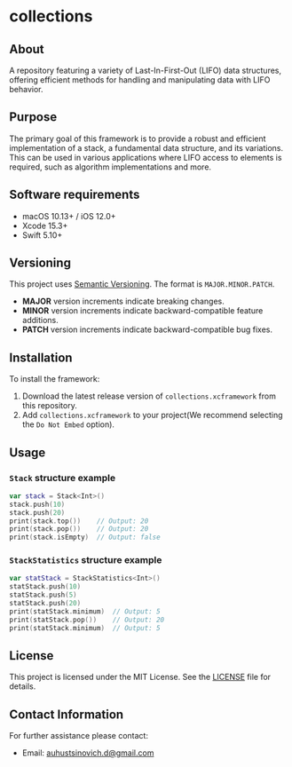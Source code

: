 # collections

## About 

A repository featuring a variety of Last-In-First-Out (LIFO) data structures, offering efficient methods for handling and manipulating data with LIFO behavior.

## Purpose

The primary goal of this framework is to provide a robust and efficient implementation of a stack, a fundamental data structure, and its variations. This can be used in various applications where LIFO access to elements is required, such as algorithm implementations and more.

## Software requirements

- macOS 10.13+ / iOS 12.0+
- Xcode 15.3+
- Swift 5.10+

## Versioning

This project uses [Semantic Versioning](https://semver.org/). The format is `MAJOR.MINOR.PATCH`.

- **MAJOR** version increments indicate breaking changes.
- **MINOR** version increments indicate backward-compatible feature additions.
- **PATCH** version increments indicate backward-compatible bug fixes.

## Installation

To install the framework:

1. Download the latest release version of `collections.xcframework` from this repository.
1. Add `collections.xcframework` to your project(We recommend selecting the `Do Not Embed` option).

## Usage

### `Stack` structure example

```swift
var stack = Stack<Int>()
stack.push(10)
stack.push(20)
print(stack.top())    // Output: 20
print(stack.pop())    // Output: 20
print(stack.isEmpty)  // Output: false
```

### `StackStatistics` structure example

```swift
var statStack = StackStatistics<Int>()
statStack.push(10)
statStack.push(5)
statStack.push(20)
print(statStack.minimum)  // Output: 5
print(statStack.pop())    // Output: 20
print(statStack.minimum)  // Output: 5
```

## License

This project is licensed under the MIT License. See the [LICENSE](LICENSE) file for details.

## Contact Information

For further assistance please contact:

- Email: auhustsinovich.d@gmail.com
